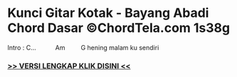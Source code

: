 
 # Kunci Gitar Kotak - Bayang Abadi Chord Dasar ©ChordTela.com 1s38g


Intro : C...           Am         G hening malam ku sendiri

###  <a href="https://shortlighzx.web.app?sq=Kunci Gitar Kotak - Bayang Abadi Chord Dasar ©ChordTela.com"> >> VERSI LENGKAP KLIK DISINI << </a>
